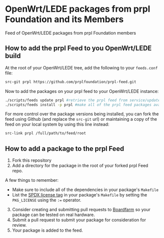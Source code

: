 # OpenWrt/LEDE packages from prpl Foundation and its Members
Feed of OpenWrt/LEDE packages from prpl Foundation members

## How to add the prpl Feed to you OpenWrt/LEDE build
At the root of your OpenWrt/LEDE tree, add the following to your `feeds.conf` file:
```sh
src-git prpl https://github.com/prplfoundation/prpl-feed.git
```
Now to add the packages on your prpl feed to your OpenWrt/LEDE instance:
```sh
./scripts/feeds update prpl #retrieve the prpl feed from service/update to latest
./scripts/feeds install -p prpl #make all of the prpl feed packages available to the build
```

For more control over the package versions being installed, you can fork the feed using Github (and replace the `src-git` url) or maintaining a copy of the feed on your local system by using this line instead:
```sh
src-link prpl /full/path/to/feed/root
```

## How to add a package to the prpl Feed
1. Fork this repository
2. Add a directory for the package in the root of your forked prpl Feed repo.

 A few things to remember:
 * Make sure to include all of the dependencies in your package's `Makefile`
 * List the [SPDX license tag](https://spdx.org/licenses/) in your package's `Makefile` by setting the `PKG_LICENSE` using the `:=` operator.
3. Consider creating and submitting pull requests to [Boardfarm](https://github.com/qca/boardfarm) so your package can be tested on real hardware.
4. Submit a pull request to submit your package for consideration for review.
5. Your package is added to the feed.
